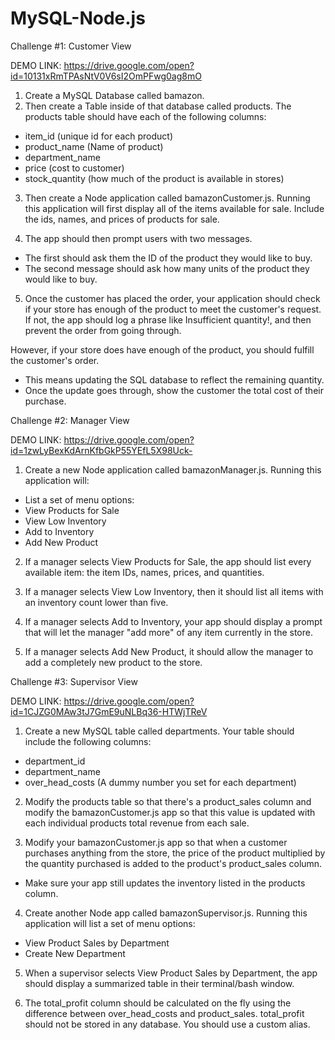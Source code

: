 # MySQL-Node.js

Challenge #1: Customer View 

DEMO LINK: https://drive.google.com/open?id=10131xRmTPAsNtV0V6sI2OmPFwg0ag8mO

1. Create a MySQL Database called bamazon.
2. Then create a Table inside of that database called products. The products table should have each of the following columns:

- item_id (unique id for each product)
- product_name (Name of product)
- department_name
- price (cost to customer)
- stock_quantity (how much of the product is available in stores)

3. Then create a Node application called bamazonCustomer.js. Running this application will first display all of the items available for sale. Include the ids, names, and prices of products for sale.

4. The app should then prompt users with two messages.

- The first should ask them the ID of the product they would like to buy.
- The second message should ask how many units of the product they would like to buy.

5. Once the customer has placed the order, your application should check if your store has enough of the product to meet the customer's request. If not, the app should log a phrase like Insufficient quantity!, and then prevent the order from going through.

However, if your store does have enough of the product, you should fulfill the customer's order.

- This means updating the SQL database to reflect the remaining quantity.
- Once the update goes through, show the customer the total cost of their purchase.

Challenge #2: Manager View 

DEMO LINK: https://drive.google.com/open?id=1zwLyBexKdArnKfbGkP55YEfL5X98Uck-

1. Create a new Node application called bamazonManager.js. Running this application will:

- List a set of menu options:
- View Products for Sale
- View Low Inventory
- Add to Inventory
- Add New Product

2. If a manager selects View Products for Sale, the app should list every available item: the item IDs, names, prices, and quantities.

3. If a manager selects View Low Inventory, then it should list all items with an inventory count lower than five.

4. If a manager selects Add to Inventory, your app should display a prompt that will let the manager "add more" of any item currently in the store.

5. If a manager selects Add New Product, it should allow the manager to add a completely new product to the store.

Challenge #3: Supervisor View 

DEMO LINK: https://drive.google.com/open?id=1CJZG0MAw3tJ7GmE9uNLBq36-HTWjTReV

1. Create a new MySQL table called departments. Your table should include the following columns:

- department_id
- department_name
- over_head_costs (A dummy number you set for each department)

2. Modify the products table so that there's a product_sales column and modify the bamazonCustomer.js app so that this value is updated with each individual products total revenue from each sale.

3. Modify your bamazonCustomer.js app so that when a customer purchases anything from the store, the price of the product multiplied by the quantity purchased is added to the product's product_sales column.

- Make sure your app still updates the inventory listed in the products column.

4. Create another Node app called bamazonSupervisor.js. Running this application will list a set of menu options:

- View Product Sales by Department
- Create New Department

5. When a supervisor selects View Product Sales by Department, the app should display a summarized table in their terminal/bash window.

6. The total_profit column should be calculated on the fly using the difference between over_head_costs and product_sales. total_profit should not be stored in any database. You should use a custom alias.


